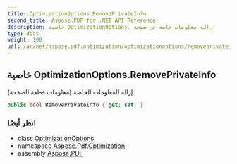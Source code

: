 ```yaml
---
title: OptimizationOptions.RemovePrivateInfo
second_title: Aspose.PDF for .NET API Reference
description: خاصية OptimizationOptions. إزالة معلومات خاصة عن صفحة
type: docs
weight: 100
url: /ar/net/aspose.pdf.optimization/optimizationoptions/removeprivateinfo/
---
```

## خاصية OptimizationOptions.RemovePrivateInfo

إزالة المعلومات الخاصة (معلومات قطعة الصفحة).

```csharp
public bool RemovePrivateInfo { get; set; }
```

### انظر أيضًا

* class [OptimizationOptions](../)
* namespace [Aspose.Pdf.Optimization](../../../aspose.pdf.optimization/)
* assembly [Aspose.PDF](../../../)